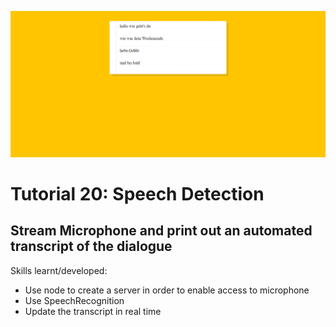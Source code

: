 ![](https://raw.githubusercontent.com/taylorkrn/JavaScript30-Tutorials/main/20%20-%20Speech%20Detection/screenshot.png)

# Tutorial 20: Speech Detection

## Stream Microphone and print out an automated transcript of the dialogue

Skills learnt/developed:
- Use node to create a server in order to enable access to microphone
- Use SpeechRecognition
- Update the transcript in real time
